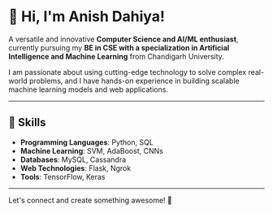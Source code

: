 # 👋 Hi, I'm Anish Dahiya!

A versatile and innovative **Computer Science and AI/ML enthusiast**, currently pursuing my **BE in CSE with a specialization in Artificial Intelligence and Machine Learning** from Chandigarh University.

I am passionate about using cutting-edge technology to solve complex real-world problems, and I have hands-on experience in building scalable machine learning models and web applications. 

---

## 🌟 **Skills**
- **Programming Languages**: Python, SQL
- **Machine Learning**: SVM, AdaBoost, CNNs
- **Databases**: MySQL, Cassandra
- **Web Technologies**: Flask, Ngrok
- **Tools**: TensorFlow, Keras

---

Let's connect and create something awesome! 🚀
